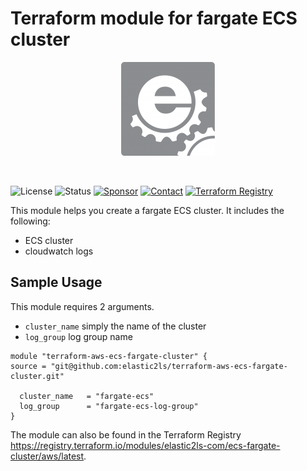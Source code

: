 # Terraform module for fargate ECS cluster
<p align="center">
<img src="/assets/img/Logo_box-1-150x150.png">
</p>
<p>&nbsp;</p>

![License](https://img.shields.io/badge/license-Apache-brightgreen?logo=apache) ![Status](https://img.shields.io/badge/status-active-brightgreen.svg?logo=git) [![Sponsor](https://img.shields.io/badge/sponsors-AlexanderWiechert-blue.svg?logo=github-sponsors)](https://github.com/sponsors/AlexanderWiechert/) [![Contact](https://img.shields.io/badge/follow-@Elastic2lscom-blue.svg?logo=facebook&style=social)](https://www.facebook.com/Elastic2lscom-241339337786673/) [![Terraform Registry](https://img.shields.io/badge/download-blue.svg?logo=terraform&style=social)](https://registry.terraform.io/modules/elastic2ls-com/ecs-fargate-cluster/aws/latest)


This module helps you create a fargate ECS cluster. It includes the following:

* ECS cluster
* cloudwatch logs

## Sample Usage
This module requires 2 arguments.
* `cluster_name` simply the name of the cluster
* `log_group` log group name

```
module "terraform-aws-ecs-fargate-cluster" {
source = "git@github.com:elastic2ls/terraform-aws-ecs-fargate-cluster.git"

  cluster_name   = "fargate-ecs"
  log_group      = "fargate-ecs-log-group"
}
```

The module can also be found in the Terraform Registry https://registry.terraform.io/modules/elastic2ls-com/ecs-fargate-cluster/aws/latest.
